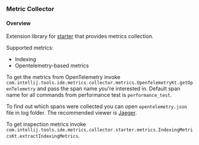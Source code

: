 ### Metric Collector

#### Overview

Extension library for [starter](https://github.com/JetBrains/intellij-ide-starter/tree/master/intellij.tools.ide.starter)
that provides metrics collection.

Supported metrics:
* Indexing
* Opentelemetry-based metrics

To get the metrics from OpenTelemetry invoke `com.intellij.tools.ide.metrics.collector.metrics.OpenTelemetryKt.getOpenTelemetry`
and pass the span name you're interested in. Default span name for all commands from performance test is `performance_test`.

To find out which spans were collected you can open `opentelemetry.json` file in log folder. The recommended viewer is [Jaeger](https://www.jaegertracing.io/).

To get inspection metrics invoke `com.intellij.tools.ide.metrics.collector.starter.metrics.IndexingMetricsKt.extractIndexingMetrics`.
